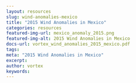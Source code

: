 ```yaml
---
layout: resources
slug: wind-anomalies-mexico
title: "2015 Wind Anomalies in Mexico"
categories: resources
featured-img-url: mexico_anomaly_2015.png
featured-img-alt: 2015 Wind Anomalies in Mexico
docs-url: vortex_wind_anomalies_2015_mexico.pdf
tags:
meta: "2015 Wind Anomalies in Mexico"
excerpt: 
author: vortex
keywords: 
---
```

